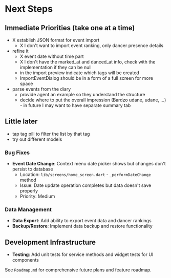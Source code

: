 # Next Steps

## Immediate Priorities (take one at a time)
- X establish JSON format for event import
  - X I don't want to import event ranking, only dancer presence details
- refine it
  - X event date without time part
  - X I don't have the marked_at and danced_at info, check with the implementation if they can be null
  - in the import preview indicate which tags will be created
  - ImportEventDialog should be in a form of a full screen for more space
- parse events from the diary
  - provide agent an example so they understand the structure
  - decide where to put the overall impression (Bardzo udane, udane, ...) - in future I may want to have separate summary tab

## Little later
- tap tag pill to filter the list by that tag
- try out different models

### Bug Fixes
- **Event Date Change**: Context menu date picker shows but changes don't persist to database
  - Location: `lib/screens/home_screen.dart` - `_performDateChange` method
  - Issue: Date update operation completes but data doesn't save properly
  - Priority: Medium

### Data Management
- **Data Export**: Add ability to export event data and dancer rankings
- **Backup/Restore**: Implement data backup and restore functionality

## Development Infrastructure
- **Testing**: Add unit tests for service methods and widget tests for UI components

See `Roadmap.md` for comprehensive future plans and feature roadmap.
